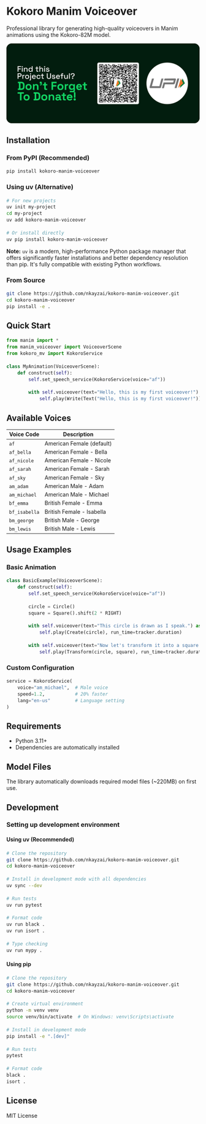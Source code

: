 # Kokoro Manim Voiceover

Professional library for generating high-quality voiceovers in Manim animations using the Kokoro-82M model.

[![Donate](https://raw.githubusercontent.com/nkayzai/kokoro-manim-voiceover/refs/heads/main/media/donation.jpg)](upi://pay?pa=nk73@upi)


## Installation

### From PyPI (Recommended)
```bash
pip install kokoro-manim-voiceover
```

### Using uv (Alternative)
```bash
# For new projects
uv init my-project
cd my-project
uv add kokoro-manim-voiceover

# Or install directly
uv pip install kokoro-manim-voiceover
```

**Note:** `uv` is a modern, high-performance Python package manager that offers significantly faster installations and better dependency resolution than pip. It's fully compatible with existing Python workflows.

### From Source
```bash
git clone https://github.com/nkayzai/kokoro-manim-voiceover.git
cd kokoro-manim-voiceover
pip install -e .
```

## Quick Start

```python
from manim import *
from manim_voiceover import VoiceoverScene
from kokoro_mv import KokoroService

class MyAnimation(VoiceoverScene):
    def construct(self):
        self.set_speech_service(KokoroService(voice="af"))
        
        with self.voiceover(text="Hello, this is my first voiceover!") as tracker:
            self.play(Write(Text("Hello, this is my first voiceover!")), run_time=tracker.duration)
```

## Available Voices

| Voice Code | Description |
|------------|-------------|
| `af` | American Female (default) |
| `af_bella` | American Female - Bella |
| `af_nicole` | American Female - Nicole |
| `af_sarah` | American Female - Sarah |
| `af_sky` | American Female - Sky |
| `am_adam` | American Male - Adam |
| `am_michael` | American Male - Michael |
| `bf_emma` | British Female - Emma |
| `bf_isabella` | British Female - Isabella |
| `bm_george` | British Male - George |
| `bm_lewis` | British Male - Lewis |

## Usage Examples

### Basic Animation
```python
class BasicExample(VoiceoverScene):
    def construct(self):
        self.set_speech_service(KokoroService(voice="af"))
        
        circle = Circle()
        square = Square().shift(2 * RIGHT)
        
        with self.voiceover(text="This circle is drawn as I speak.") as tracker:
            self.play(Create(circle), run_time=tracker.duration)
        
        with self.voiceover(text="Now let's transform it into a square.") as tracker:
            self.play(Transform(circle, square), run_time=tracker.duration)
```

### Custom Configuration
```python
service = KokoroService(
    voice="am_michael",  # Male voice
    speed=1.2,           # 20% faster
    lang="en-us"         # Language setting
)
```

## Requirements

- Python 3.11+
- Dependencies are automatically installed

## Model Files

The library automatically downloads required model files (~220MB) on first use.

## Development

### Setting up development environment

#### Using uv (Recommended)
```bash
# Clone the repository
git clone https://github.com/nkayzai/kokoro-manim-voiceover.git
cd kokoro-manim-voiceover

# Install in development mode with all dependencies
uv sync --dev

# Run tests
uv run pytest

# Format code
uv run black .
uv run isort .

# Type checking
uv run mypy .
```

#### Using pip
```bash
# Clone the repository
git clone https://github.com/nkayzai/kokoro-manim-voiceover.git
cd kokoro-manim-voiceover

# Create virtual environment
python -m venv venv
source venv/bin/activate  # On Windows: venv\Scripts\activate

# Install in development mode
pip install -e ".[dev]"

# Run tests
pytest

# Format code
black .
isort .
```

## License


MIT License
